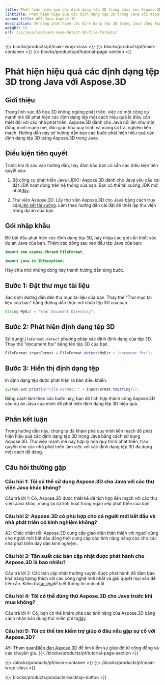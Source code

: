 ```yaml
---
title: Phát hiện hiệu quả các định dạng tệp 3D trong Java với Aspose.3D
linktitle: Phát hiện hiệu quả các định dạng tệp 3D trong Java với Aspose.3D
second_title: API Java Aspose.3D
description: Dễ dàng phát hiện các định dạng tệp 3D trong Java bằng Aspose.3D. Hợp lý hóa quá trình phát triển của bạn với thư viện mạnh mẽ này.
weight: 11
url: /vi/java/load-and-save/detect-3d-file-formats/
---
```


{{< blocks/products/pf/main-wrap-class >}}
{{< blocks/products/pf/main-container >}}
{{< blocks/products/pf/tutorial-page-section >}}

# Phát hiện hiệu quả các định dạng tệp 3D trong Java với Aspose.3D

## Giới thiệu

Trong lĩnh vực đồ họa 3D không ngừng phát triển, việc có một công cụ mạnh mẽ để phát hiện các định dạng tệp một cách hiệu quả là điều cần thiết đối với các nhà phát triển. Aspose.3D dành cho Java nổi lên như một đồng minh mạnh mẽ, đơn giản hóa quy trình và mang lại trải nghiệm liền mạch. Hướng dẫn này sẽ hướng dẫn bạn các bước phát hiện hiệu quả các định dạng tệp 3D bằng Aspose.3D trong Java.

## Điều kiện tiên quyết

Trước khi đi sâu vào hướng dẫn, hãy đảm bảo bạn có sẵn các điều kiện tiên quyết sau:

1. Bộ công cụ phát triển Java (JDK): Aspose.3D dành cho Java yêu cầu cài đặt JDK hoạt động trên hệ thống của bạn. Bạn có thể tải xuống JDK mới nhất[đây](https://www.oracle.com/java/technologies/javase-downloads.html).

2.  Thư viện Aspose.3D: Lấy thư viện Aspose.3D cho Java bằng cách truy cập[Liên kết tải xuống](https://releases.aspose.com/3d/java/). Làm theo hướng dẫn cài đặt để thiết lập thư viện trong dự án của bạn.

## Gói nhập khẩu

Để bắt đầu phát hiện các định dạng tệp 3D, hãy nhập các gói cần thiết vào dự án Java của bạn. Thêm các dòng sau vào đầu tệp Java của bạn:

```java
import com.aspose.threed.FileFormat;

import java.io.IOException;
```

Hãy chia nhỏ những dòng này thành hướng dẫn từng bước.

## Bước 1: Đặt thư mục tài liệu

Xác định đường dẫn đến thư mục tài liệu của bạn. Thay thế "Thư mục tài liệu của bạn" bằng đường dẫn thực nơi chứa tệp 3D của bạn.

```java
String MyDir = "Your Document Directory";
```

## Bước 2: Phát hiện định dạng tệp 3D

 Sử dụng`FileFormat.detect` phương pháp xác định định dạng của tệp 3D. Thay thế "document.fbx" bằng tên tệp 3D của bạn.

```java
FileFormat inputFormat = FileFormat.detect(MyDir + "document.fbx");
```

## Bước 3: Hiển thị định dạng tệp

In định dạng tệp được phát hiện ra bàn điều khiển.

```java
System.out.println("File Format: " + inputFormat.toString());
```

Bằng cách làm theo các bước này, bạn đã tích hợp thành công Aspose.3D vào dự án Java của mình để phát hiện định dạng tệp 3D hiệu quả.

## Phần kết luận

Trong hướng dẫn này, chúng ta đã khám phá quy trình liền mạch để phát hiện hiệu quả các định dạng tệp 3D trong Java bằng cách sử dụng Aspose.3D. Thư viện mạnh mẽ này hợp lý hóa quy trình phát triển, trao quyền cho các nhà phát triển làm việc với các định dạng tệp 3D đa dạng một cách dễ dàng.

## Câu hỏi thường gặp

### Câu hỏi 1: Tôi có thể sử dụng Aspose.3D cho Java với các thư viện Java khác không?

Câu trả lời 1: Có, Aspose.3D được thiết kế để tích hợp liền mạch với các thư viện Java khác, mang lại sự linh hoạt trong ngăn xếp phát triển của bạn.

### Câu hỏi 2: Aspose.3D có phù hợp cho cả người mới bắt đầu và nhà phát triển có kinh nghiệm không?

A2: Chắc chắn rồi! Aspose.3D cung cấp giao diện thân thiện với người dùng cho người mới bắt đầu đồng thời cung cấp các tính năng nâng cao cho các nhà phát triển dày dạn kinh nghiệm.

### Câu hỏi 3: Tần suất các bản cập nhật được phát hành cho Aspose.3D là bao nhiêu?

 Câu trả lời 3: Các bản cập nhật thường xuyên được phát hành để đảm bảo khả năng tương thích với các công nghệ mới nhất và giải quyết mọi vấn đề tiềm ẩn. Kiểm tra[tài liệu](https://reference.aspose.com/3d/java/)để biết thông tin mới nhất.

### Câu hỏi 4: Tôi có thể dùng thử Aspose.3D cho Java trước khi mua không?

 Câu trả lời 4: Có, bạn có thể khám phá các tính năng của Aspose.3D bằng cách nhận bản dùng thử miễn phí từ[đây](https://releases.aspose.com/).

### Câu hỏi 5: Tôi có thể tìm kiếm trợ giúp ở đâu nếu gặp sự cố với Aspose.3D?

 A5: Tham quan[Diễn đàn Aspose.3D](https://forum.aspose.com/c/3d/18) để tìm kiếm sự giúp đỡ từ cộng đồng và các chuyên gia.
{{< /blocks/products/pf/tutorial-page-section >}}

{{< /blocks/products/pf/main-container >}}
{{< /blocks/products/pf/main-wrap-class >}}

{{< blocks/products/products-backtop-button >}}
